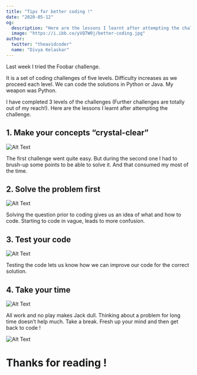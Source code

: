 ```yaml
---
title: "Tips for better coding !"
date: "2020-05-12"
og:
  description: "Here are the lessons I learnt after attempting the challenge."
  image: "https://i.ibb.co/yVQ7W0j/better-coding.jpg"
author:
  twitter: "theavidcoder"
  name: "Divya Kelaskar"
---
```

Last week I tried the Foobar challenge.

It is a set of coding challenges of five levels. Difficulty increases as we proceed each level. We can code the solutions in Python or Java. My weapon was Python.

I have completed 3 levels of the challenges (Further challenges are totally out of my reach!). Here are the lessons I learnt after attempting the challenge.

## 1. Make your concepts “crystal-clear”

![Alt Text](https://media.giphy.com/media/QMoXJjGPsmJ6Pdc596/giphy.gif)

The first challenge went quite easy. But during the second one I had to brush-up some points to be able to solve it. And that consumed my most of the time.

## 2. Solve the problem first

![Alt Text](https://media.giphy.com/media/UKkes2qN2T70s/giphy.gif)

Solving the question prior to coding gives us an idea of what and how to code. Starting to code in vague, leads to more confusion.

## 3. Test your code

![Alt Text](https://media.giphy.com/media/LmNwrBhejkK9EFP504/giphy.gif)

Testing the code lets us know how we can improve our code for the correct solution.

## 4. Take your time

![Alt Text](https://media.giphy.com/media/xih4bMlVJDGfra02eo/giphy.gif)

All work and no play makes Jack dull. Thinking about a problem for long time doesn’t help much. Take a break. Fresh up your mind and then get back to code !

![Alt Text](https://media.giphy.com/media/W23HteMtqFbJ8xAtP7/giphy.gif)

# Thanks for reading !
